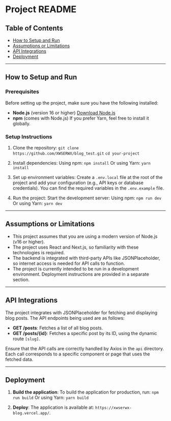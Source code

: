 # Project README

## Table of Contents
- [How to Setup and Run](#how-to-setup-and-run)
- [Assumptions or Limitations](#assumptions-or-limitations)
- [API Integrations](#api-integrations)
- [Deployment](#deployment)

---

## How to Setup and Run

### Prerequisites
Before setting up the project, make sure you have the following installed:
- **Node.js** (version 16 or higher)
  [Download Node.js](https://nodejs.org/)
- **npm** (comes with Node.js) 
  If you prefer Yarn, feel free to install it globally.

### Setup Instructions

1. Clone the repository:
   `git clone https://github.com/XWSERWX/blog_test.git`
   `cd your-project`

2. Install dependencies:
   Using npm:
   `npm install`
   Or using Yarn:
   `yarn install`

3. Set up environment variables:
   Create a `.env.local` file at the root of the project and add your configuration (e.g., API keys or database credentials). You can find the required variables in the `.env.example` file.

4. Run the project:
   Start the development server:
   Using npm:
   `npm run dev`
   Or using Yarn:
   `yarn dev`

---

## Assumptions or Limitations

- This project assumes that you are using a modern version of Node.js (v16 or higher).
- The project uses React and Next.js, so familiarity with these technologies is required.
- The backend is integrated with third-party APIs like JSONPlaceholder, so internet access is needed for API calls to function.
- The project is currently intended to be run in a development environment. Deployment instructions are provided in a separate section.

---

## API Integrations

The project integrates with JSONPlaceholder for fetching and displaying blog posts. The API endpoints being used are as follows:
- **GET /posts**: Fetches a list of all blog posts.
- **GET /posts/{id}**: Fetches a specific post by its ID, using the dynamic route `[slug]`.

Ensure that the API calls are correctly handled by Axios in the `api` directory. Each call corresponds to a specific component or page that uses the fetched data.

---

## Deployment

1. **Build the application**:
   To build the application for production, run:
   `npm run build`
   Or using Yarn:
   `yarn build`

2. **Deploy**:
    The application is available at:
   `https://xwserwx-blog.vercel.app/`.